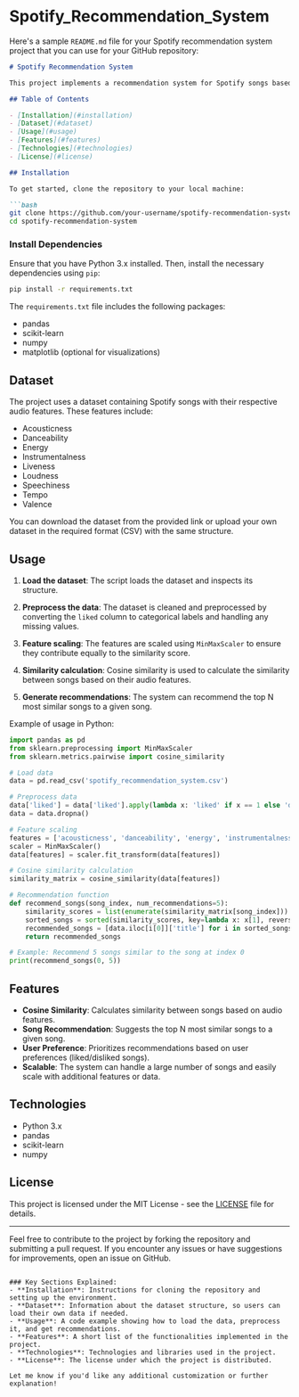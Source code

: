 # Spotify_Recommendation_System

Here's a sample `README.md` file for your Spotify recommendation system project that you can use for your GitHub repository:

```markdown
# Spotify Recommendation System

This project implements a recommendation system for Spotify songs based on user preferences and audio features. It utilizes machine learning techniques to calculate song similarity using cosine similarity and provides song recommendations based on a user-selected song. The dataset includes audio features like danceability, energy, tempo, and more, allowing the system to make meaningful recommendations.

## Table of Contents

- [Installation](#installation)
- [Dataset](#dataset)
- [Usage](#usage)
- [Features](#features)
- [Technologies](#technologies)
- [License](#license)

## Installation

To get started, clone the repository to your local machine:

```bash
git clone https://github.com/your-username/spotify-recommendation-system.git
cd spotify-recommendation-system
```

### Install Dependencies

Ensure that you have Python 3.x installed. Then, install the necessary dependencies using `pip`:

```bash
pip install -r requirements.txt
```

The `requirements.txt` file includes the following packages:
- pandas
- scikit-learn
- numpy
- matplotlib (optional for visualizations)

## Dataset

The project uses a dataset containing Spotify songs with their respective audio features. These features include:

- Acousticness
- Danceability
- Energy
- Instrumentalness
- Liveness
- Loudness
- Speechiness
- Tempo
- Valence

You can download the dataset from the provided link or upload your own dataset in the required format (CSV) with the same structure.

## Usage

1. **Load the dataset**: The script loads the dataset and inspects its structure.

2. **Preprocess the data**: The dataset is cleaned and preprocessed by converting the `liked` column to categorical labels and handling any missing values.

3. **Feature scaling**: The features are scaled using `MinMaxScaler` to ensure they contribute equally to the similarity score.

4. **Similarity calculation**: Cosine similarity is used to calculate the similarity between songs based on their audio features.

5. **Generate recommendations**: The system can recommend the top N most similar songs to a given song.

Example of usage in Python:

```python
import pandas as pd
from sklearn.preprocessing import MinMaxScaler
from sklearn.metrics.pairwise import cosine_similarity

# Load data
data = pd.read_csv('spotify_recommendation_system.csv')

# Preprocess data
data['liked'] = data['liked'].apply(lambda x: 'liked' if x == 1 else 'dislike')
data = data.dropna()

# Feature scaling
features = ['acousticness', 'danceability', 'energy', 'instrumentalness', 'liveness', 'loudness', 'speechiness', 'tempo', 'valence']
scaler = MinMaxScaler()
data[features] = scaler.fit_transform(data[features])

# Cosine similarity calculation
similarity_matrix = cosine_similarity(data[features])

# Recommendation function
def recommend_songs(song_index, num_recommendations=5):
    similarity_scores = list(enumerate(similarity_matrix[song_index]))
    sorted_songs = sorted(similarity_scores, key=lambda x: x[1], reverse=True)[1:num_recommendations+1]
    recommended_songs = [data.iloc[i[0]]['title'] for i in sorted_songs]
    return recommended_songs

# Example: Recommend 5 songs similar to the song at index 0
print(recommend_songs(0, 5))
```

## Features

- **Cosine Similarity**: Calculates similarity between songs based on audio features.
- **Song Recommendation**: Suggests the top N most similar songs to a given song.
- **User Preference**: Prioritizes recommendations based on user preferences (liked/disliked songs).
- **Scalable**: The system can handle a large number of songs and easily scale with additional features or data.

## Technologies

- Python 3.x
- pandas
- scikit-learn
- numpy

## License

This project is licensed under the MIT License - see the [LICENSE](LICENSE) file for details.

---

Feel free to contribute to the project by forking the repository and submitting a pull request. If you encounter any issues or have suggestions for improvements, open an issue on GitHub.
```

### Key Sections Explained:
- **Installation**: Instructions for cloning the repository and setting up the environment.
- **Dataset**: Information about the dataset structure, so users can load their own data if needed.
- **Usage**: A code example showing how to load the data, preprocess it, and get recommendations.
- **Features**: A short list of the functionalities implemented in the project.
- **Technologies**: Technologies and libraries used in the project.
- **License**: The license under which the project is distributed.

Let me know if you'd like any additional customization or further explanation!
